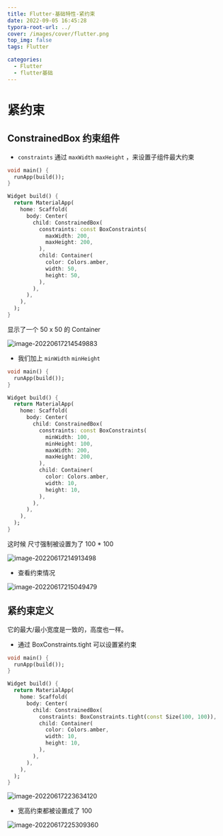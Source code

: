 ```yaml
---
title: Flutter-基础特性-紧约束
date: 2022-09-05 16:45:28
typora-root-url: ../
cover: /images/cover/flutter.png
top_img: false
tags: Flutter

categories:
  - Flutter
  - flutter基础
---
```


# 紧约束

## ConstrainedBox 约束组件

- `constraints` 通过 `maxWidth` `maxHeight` ，来设置子组件最大约束

```dart
void main() {
  runApp(build());
}

Widget build() {
  return MaterialApp(
    home: Scaffold(
      body: Center(
        child: ConstrainedBox(
          constraints: const BoxConstraints(
            maxWidth: 200,
            maxHeight: 200,
          ),
          child: Container(
            color: Colors.amber,
            width: 50,
            height: 50,
          ),
        ),
      ),
    ),
  );
}
```

显示了一个 50 x 50 的 Container

![image-20220617214549883](/assets/image-20220617214549883.png)

- 我们加上 `minWidth` `minHeight`

```dart
void main() {
  runApp(build());
}

Widget build() {
  return MaterialApp(
    home: Scaffold(
      body: Center(
        child: ConstrainedBox(
          constraints: const BoxConstraints(
            minWidth: 100,
            minHeight: 100,
            maxWidth: 200,
            maxHeight: 200,
          ),
          child: Container(
            color: Colors.amber,
            width: 10,
            height: 10,
          ),
        ),
      ),
    ),
  );
}
```

这时候 尺寸强制被设置为了 100 * 100

![image-20220617214913498](/assets/image-20220617214913498.png)

- 查看约束情况

![image-20220617215049479](/assets/image-20220617215049479.png)

## 紧约束定义

它的最大/最小宽度是一致的，高度也一样。

- 通过 BoxConstraints.tight 可以设置紧约束

```dart
void main() {
  runApp(build());
}

Widget build() {
  return MaterialApp(
    home: Scaffold(
      body: Center(
        child: ConstrainedBox(
          constraints: BoxConstraints.tight(const Size(100, 100)),
          child: Container(
            color: Colors.amber,
            width: 10,
            height: 10,
          ),
        ),
      ),
    ),
  );
}
```

![image-20220617223634120](/assets/image-20220617223634120.png)

- 宽高约束都被设置成了 100

![image-20220617225309360](/assets/image-20220617225309360.png)
